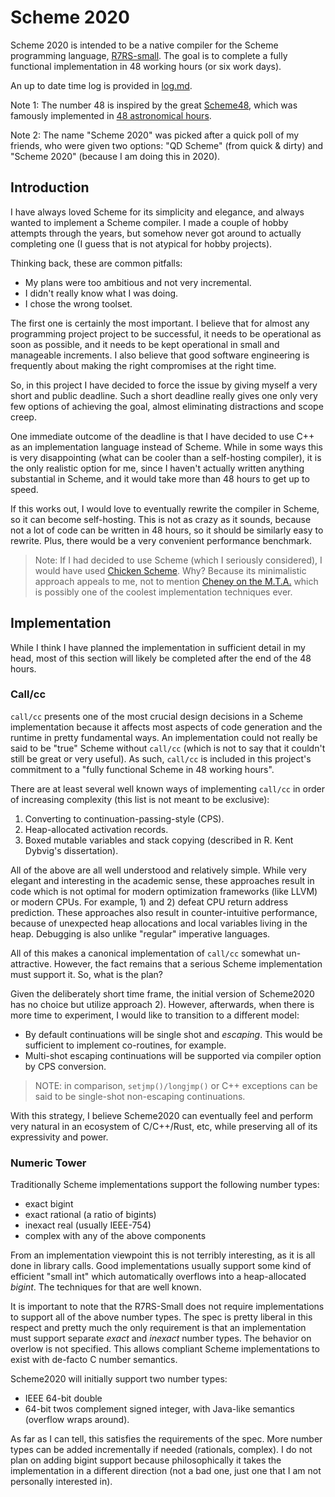 # Scheme 2020

Scheme 2020 is intended to be a native compiler for the Scheme programming language, [R7RS-small](https://small.r7rs.org/). The goal is to complete a fully functional implementation in 48 working hours (or six work days).

An up to date time log is provided in [log.md](log.md).

Note 1: The number 48 is inspired by the great [Scheme48](http://s48.org/), which was famously implemented in [48 astronomical hours](http://mumble.net/~jar/s48/).

Note 2: The name "Scheme 2020" was picked after a quick poll of my friends, who were given two options: "QD Scheme" (from quick & dirty) and "Scheme 2020" (because I am doing this in 2020). 

## Introduction

I have always loved Scheme for its simplicity and elegance, and always wanted to implement a Scheme compiler. I made a couple of hobby attempts through the years, but somehow never got around to actually completing one (I guess that is not atypical for hobby projects).

Thinking back, these are common pitfalls:
- My plans were too ambitious and not very incremental. 
- I didn't really know what I was doing.
- I chose the wrong toolset.

The first one is certainly the most important. I believe that for almost any programming project project to be successful, it needs to be operational as soon as possible, and it needs to be kept operational in small and manageable increments. I also believe that good software engineering is frequently about making the right compromises at the right time.

So, in this project I have decided to force the issue by giving myself a very short and public deadline. Such a short deadline really gives one only very few options of achieving the goal, almost eliminating distractions and scope creep.

One immediate outcome of the deadline is that I have decided to use C++ as an implementation language instead of Scheme. While in some ways this is very disappointing (what can be cooler than a self-hosting compiler), it is the only realistic option for me, since I haven't actually written anything substantial in Scheme, and it would take more than 48 hours to get up to speed. 

If this works out, I would love to eventually rewrite the compiler in Scheme, so it can become self-hosting. This is not as crazy as it sounds, because not a lot of code can be written in 48 hours, so it should be similarly easy to rewrite. Plus, there would be a very convenient performance benchmark.

> Note: If I had decided to use Scheme (which I seriously considered), I would have used [Chicken Scheme](https://www.call-cc.org/). Why? Because its minimalistic approach appeals to me, not to mention [Cheney on the M.T.A.](http://home.pipeline.com/~hbaker1/CheneyMTA.html) which is possibly one of the coolest implementation techniques ever.

## Implementation

While I think I have planned the implementation in sufficient detail in my head, most of this section will likely be completed after the end of the 48 hours.

### Call/cc

`call/cc` presents one of the most crucial design decisions in a Scheme implementation because it affects most aspects of code generation and the runtime in pretty fundamental ways. An implementation could not really be said to be "true" Scheme without `call/cc` (which is not to say that it couldn't still be great or very useful). As such, `call/cc` is included in this project's commitment to a "fully functional Scheme in 48 working hours".

There are at least several well known ways of implementing `call/cc` in order of increasing complexity (this list is not meant to be exclusive):
1. Converting to continuation-passing-style (CPS).
2. Heap-allocated activation records.
3. Boxed mutable variables and stack copying (described in R. Kent Dybvig's dissertation).

All of the above are all well understood and relatively simple. While very elegant and interesting in the academic sense, these approaches result in code which is not optimal for modern optimization frameworks (like LLVM) or modern CPUs. For example, 1) and 2) defeat CPU return address prediction. These approaches also result in counter-intuitive performance, because of unexpected heap allocations and local variables living in the heap. Debugging is also unlike "regular" imperative languages.

All of this makes a canonical implementation of `call/cc` somewhat un-attractive. However, the fact remains that a serious Scheme implementation must support it. So, what is the plan?

Given the deliberately short time frame, the initial version of Scheme2020 has no choice but utilize approach 2). However, afterwards, when there is more time to experiment, I would like to transition to a different model:
- By default continuations will be single shot and *escaping*. This would be sufficient to implement co-routines, for example.
- Multi-shot escaping continuations will be supported via compiler option by CPS conversion.

> NOTE: in comparison, `setjmp()/longjmp()` or C++ exceptions can be said to be single-shot non-escaping continuations.

With this strategy, I believe Scheme2020 can eventually feel and perform very natural in an ecosystem of C/C++/Rust, etc, while preserving all of its expressivity and power.

### Numeric Tower

Traditionally Scheme implementations support the following number types:
- exact bigint
- exact rational (a ratio of bigints)
- inexact real (usually IEEE-754) 
- complex with any of the above components

From an implementation viewpoint this is not terribly interesting, as it is all done in library calls. Good implementations usually support some kind of efficient "small int" which automatically overflows into a heap-allocated *bigint*. The techniques for that are well known.

It is important to note that the R7RS-Small does not require implementations to support all of the above number types. The spec is pretty liberal in this respect and pretty much the only requirement is that an implementation must support separate *exact* and *inexact* number types. The behavior on overlow is not specified. This allows compliant Scheme implementations to exist with de-facto C number semantics.

Scheme2020 will initially support two number types: 
- IEEE 64-bit double
- 64-bit twos complement signed integer, with Java-like semantics (overflow wraps around).

As far as I can tell, this satisfies the requirements of the spec. More number types can be added incrementally if needed (rationals, complex). I do not plan on adding bigint support because philosophically it takes the implementation in a different direction (not a bad one, just one that I am not personally interested in). 
